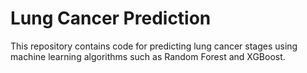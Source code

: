 # Lung Cancer Prediction

This repository contains code for predicting lung cancer stages using machine learning algorithms such as Random Forest and XGBoost.


